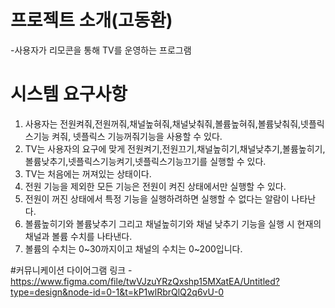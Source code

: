 # 프로젝트 소개(고동환)
-사용자가 리모콘을 통해 TV를 운영하는 프로그램
# 시스템 요구사항
1. 사용자는 전원켜줘,전원꺼줘,채널높혀줘,채널낮춰줘,볼륨높혀줘,볼륨낮춰줘,넷플릭스기능 켜줘, 넷플릭스 기능꺼줘기능을 사용할 수 있다.
2. TV는 사용자의 요구에 맞게 전원켜기,전원끄기,채널높히기,채널낮추기,볼륨높히기,볼륨낮추기,넷플릭스기능켜기,넷플릭스기능끄기를 실행할 수 있다.
3. TV는 처음에는 꺼져있는 상태이다.
4. 전원 기능을 제외한 모든 기능은 전원이 켜진 상태에서만 실행할 수 있다.
5. 전원이 꺼진 상태에서 특정 기능을 실행하려하면 실행할 수 없다는 알람이 나타난다.
6. 볼륨높히기와 볼륨낮추기 그리고 채널높히기와 채널 낮추기 기능을 실행 시 현재의 채널과 볼륨 수치를 나타낸다.
7. 볼륨의 수치는 0~30까지이고 채널의 수치는 0~200입니다.

#커뮤니케이션 다이어그램 링크
-https://www.figma.com/file/twVJzuYRzQxshp15MXatEA/Untitled?type=design&node-id=0-1&t=kP1wlRbrQlQ2q6vU-0